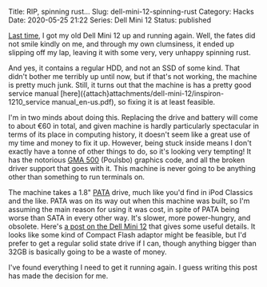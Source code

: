 Title: RIP, spinning rust...
Slug: dell-mini-12-spinning-rust
Category: Hacks
Date: 2020-05-25 21:22
Series: Dell Mini 12
Status: published

[Last time]({filename}notes-dell-mini-12.md), I got my old Dell Mini 12 up and running again. Well, the fates did not smile kindly on me, and through my own clumsiness, it ended up slipping off my lap, leaving it with some very, very unhappy spinning rust.

And yes, it contains a regular HDD, and not an SSD of some kind. That didn't bother me terribly up until now, but if that's not working, the machine is pretty much junk. Still, it turns out that the machine is has a pretty good service manual [here]({attach}attachments/dell-mini-12/inspiron-1210_service manual_en-us.pdf), so fixing it is at least feasible.

I'm in two minds about doing this. Replacing the drive and battery will come to about €60 in total, and given machine is hardly particularly spectacular in terms of its place in computing history, it doesn't seem like a great use of my time and money to fix it up. However, being stuck inside means I don't exactly have a tonne of other things to do, so it's looking very tempting! It has the notorious [GMA 500](https://en.wikipedia.org/wiki/Intel_GMA#GMA_500) (Poulsbo) graphics code, and all the broken driver support that goes with it. This machine is never going to be anything other than something to run terminals on.

The machine takes a 1.8" [PATA](https://en.wikipedia.org/wiki/Parallel_ATA) drive, much like you'd find in iPod Classics and the like. PATA was on its way out when this machine was built, so I'm assuming the main reason for using it was cost, in spite of PATA being worse than SATA in every other way. It's slower, more power-hungry, and obsolete. Here's [a post on the Dell Mini 12](https://superuser.com/questions/975345/how-to-replace-hard-drive-and-switch-drive-cable-in-a-dell-mini-12) that gives some useful details. It looks like some kind of Compact Flash adaptor might be feasible, but I'd prefer to get a regular solid state drive if I can, though anything bigger than 32GB is basically going to be a waste of money.

I've found everything I need to get it running again. I guess writing this post has made the decision for me.
